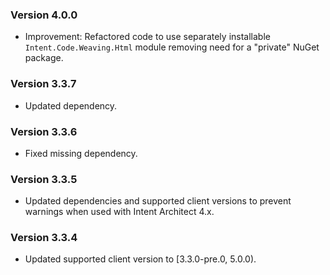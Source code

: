 ### Version 4.0.0

- Improvement: Refactored code to use separately installable `Intent.Code.Weaving.Html` module removing need for a "private" NuGet package.

### Version 3.3.7

- Updated dependency.

### Version 3.3.6

- Fixed missing dependency.

### Version 3.3.5

- Updated dependencies and supported client versions to prevent warnings when used with Intent Architect 4.x.

### Version 3.3.4

- Updated supported client version to [3.3.0-pre.0, 5.0.0).
